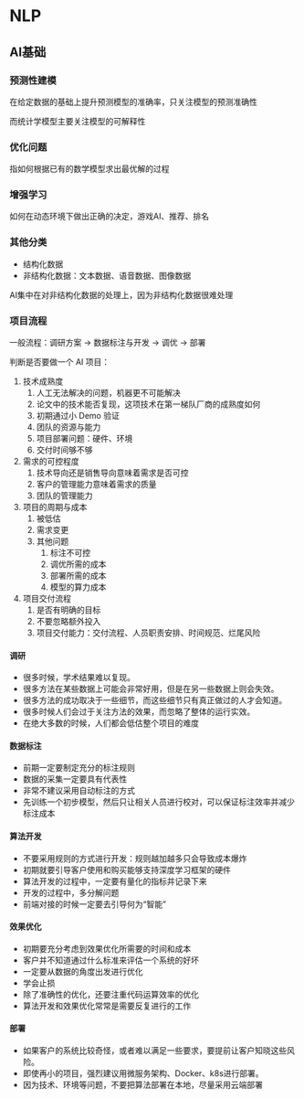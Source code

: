 # NLP

## AI基础

### 预测性建模

在给定数据的基础上提升预测模型的准确率，只关注模型的预测准确性

而统计学模型主要关注模型的可解释性

### 优化问题

指如何根据已有的数学模型求出最优解的过程

### 增强学习

如何在动态环境下做出正确的决定，游戏AI、推荐、排名

### 其他分类

- 结构化数据
- 非结构化数据：文本数据、语音数据、图像数据

AI集中在对非结构化数据的处理上，因为非结构化数据很难处理

### 项目流程

一般流程：调研方案 -> 数据标注与开发 -> 调优 -> 部署

判断是否要做一个 AI 项目：

1. 技术成熟度
   1. 人工无法解决的问题，机器更不可能解决
   2. 论文中的技术能否复现，这项技术在第一梯队厂商的成熟度如何
   3. 初期通过小 Demo 验证
   4. 团队的资源与能力
   5. 项目部署问题：硬件、环境
   6. 交付时间够不够
2. 需求的可控程度
   1. 技术导向还是销售导向意味着需求是否可控
   2. 客户的管理能力意味着需求的质量
   3. 团队的管理能力
3. 项目的周期与成本
   1. 被低估
   2. 需求变更
   3. 其他问题
      1. 标注不可控
      2. 调优所需的成本
      3. 部署所需的成本
      4. 模型的算力成本
4. 项目交付流程
   1. 是否有明确的目标
   2. 不要忽略额外投入
   3. 项目交付能力：交付流程、人员职责安排、时间规范、烂尾风险

#### 调研

- 很多时候，学术结果难以复现。
- 很多方法在某些数据上可能会非常好用，但是在另一些数据上则会失效。
- 很多方法的成功取决于一些细节，而这些细节只有真正做过的人才会知道。
- 很多时候人们会过于关注方法的效果，而忽略了整体的运行实效。
- 在绝大多数的时候，人们都会低估整个项目的难度

#### 数据标注

- 前期一定要制定充分的标注规则
- 数据的采集一定要具有代表性
- 非常不建议采用自动标注的方式
- 先训练一个初步模型，然后只让相关人员进行校对，可以保证标注效率并减少标注成本

#### 算法开发

- 不要采用规则的方式进行开发：规则越加越多只会导致成本爆炸
- 初期就要引导客户使用和购买能够支持深度学习框架的硬件
- 算法开发的过程中，一定要有量化的指标并记录下来
- 开发的过程中，多分解问题
- 前端对接的时候一定要去引导何为“智能”

#### 效果优化

- 初期要充分考虑到效果优化所需要的时间和成本
- 客户并不知道通过什么标准来评估一个系统的好坏
- 一定要从数据的角度出发进行优化
- 学会止损
- 除了准确性的优化，还要注重代码运算效率的优化
- 算法开发和效果优化常常是需要反复进行的工作

#### 部署

- 如果客户的系统比较奇怪，或者难以满足一些要求，要提前让客户知晓这些风险。
- 即使再小的项目，强烈建议用微服务架构、Docker、k8s进行部署。
- 因为技术、环境等问题，不要把算法部署在本地，尽量采用云端部署

